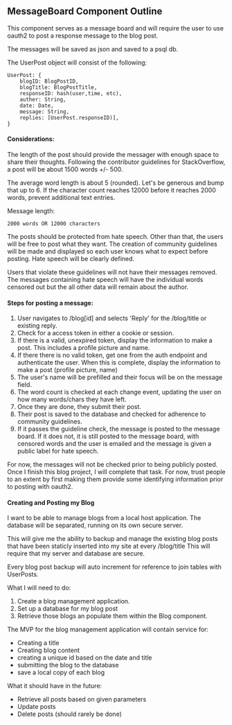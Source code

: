 ## MessageBoard Component Outline

This component serves as a message board and will require the user to 
use oauth2 to post a response message to the blog post.
 
The messages will be saved as json and saved to a psql db.

The UserPost object will consist of the following:
``` 	
UserPost: {
	blogID: BlogPostID,	
	blogTitle: BlogPostTitle,
	responseID: hash(user,time, etc),
	auther: String,
	date: Date,
	message: String,
	replies: [UserPost.responseID)],
}
```

#### Considerations: 
The length of the post should provide the messager with enough 
space to share their thoughts. Following the contributor guidelines
for StackOverflow, a post will be about 1500 words +/- 500. 

The average word length is about 5 (rounded). Let's be generous and
bump that up to 6. If the character count reaches 12000 before it 
reaches 2000 words, prevent additional text entries. 

Message length: 
```
2000 words OR 12000 characters
```
 
The posts should be protected from hate speech. Other than that, the
users will be free to post what they want. The creation of 
community guidelines will be made and displayed so each user knows
what to expect before posting. Hate speech will be clearly defined.

Users that violate these guidelines will not have their messages
removed. The messages containing hate speech will have the 
individual words censored out but the all other data will remain
about the author.
 
#### Steps for posting a message:
1.	User navigates to /blog[id] and selects 'Reply' for the /blog/title or 
	 	existing reply.
2. 	Check for a access token in either a cookie or session.
3.	If there is a valid, unexpired token, display the information
		to make a post. This includes a profile picture and name.
4. 	If there there is no valid token, get one from the auth endpoint
		and authenticate the user. When this is complete, display the 
		information to make a post (profile picture, name)
5. 	The user's name will be prefilled and their focus will be on 
		the message field. 
6.	The word count is checked at each change event, updating the user
		on how many words/chars they have left.
7.	Once they are done, they submit their post.
8.	Their post is saved to the database and checked for adherence to
		community guidelines.
9.	If it passes the guideline check, the message is posted to the
		message board. If it does not, it is still posted to the message
		board, with censored words and the user is emailed and the message
		is given a public label for hate speech. 

For now, the messages will not be checked prior to being publicly posted.
Once I finish this blog project, I will complete that task. For now, trust
people to an extent by first making them provide some identifying information
prior to posting with oauth2.

#### Creating and Posting my Blog
I want to be able to manage blogs from a local host application. The database 
will be separated, running on its own secure server. 

This will give me the ability to backup and manage the existing blog posts 
that have been staticly inserted into my site at every /blog/title
This will require that my server and database are secure. 

Every blog post backup will auto increment for reference to join
tables with UserPosts.
 
What I will need to do:
1. Create a blog management application.
2. Set up a database for my blog post
3. Retrieve those blogs an populate them within the Blog component.

The MVP for the blog management application will contain service for:
- Creating a title
-	Creating blog content
- creating a unique id based on the date and title
- submitting the blog to the database
- save a local copy of each blog

What it should have in the future:
- Retrieve all posts based on given parameters
- Update posts
- Delete posts (should rarely be done)